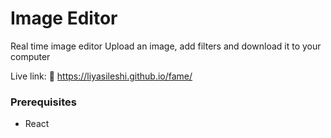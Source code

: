 # Image Editor

Real time image editor
Upload an image, add filters and download it to your computer

Live link: 🔗 https://liyasileshi.github.io/fame/


### Prerequisites

- React
